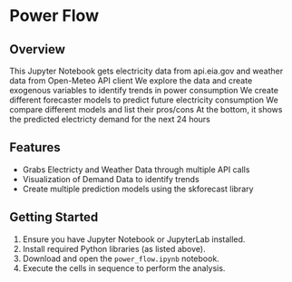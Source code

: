 # Power Flow

## Overview
This Jupyter Notebook gets electricity data from api.eia.gov and weather data from Open-Meteo API client
We explore the data and create exogenous variables to identify trends in power consumption
We create different forecaster models to predict future electricity consumption
We compare different models and list their pros/cons
At the bottom, it shows the predicted electricty demand for the next 24 hours

## Features
- Grabs Electricty and Weather Data through multiple API calls
- Visualization of Demand Data to identify trends
- Create multiple prediction models using the skforecast library

## Getting Started
1. Ensure you have Jupyter Notebook or JupyterLab installed.
2. Install required Python libraries (as listed above).
3. Download and open the `power_flow.ipynb` notebook.
4. Execute the cells in sequence to perform the analysis.
